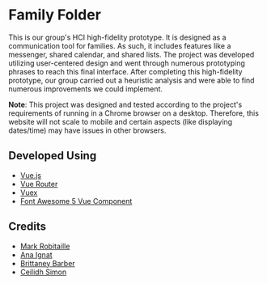 # Family Folder  
This is our group's HCI high-fidelity prototype. It is designed as a communication tool for families. As such, it includes features like a messenger, shared calendar, and shared lists. The project was developed utilizing user-centered design and went through numerous prototyping phrases to reach this final interface. After completing this high-fidelity prototype, our group carried out a heuristic analysis and were able to find numerous improvements we could implement.  

**Note**: This project was designed and tested according to the project's requirements of running in a Chrome browser on a desktop. Therefore, this website will not scale to mobile and certain aspects (like displaying dates/time) may have issues in other browsers.  

## Developed Using  
* [Vue.js](https://vuejs.org/)  
* [Vue Router](https://router.vuejs.org/)  
* [Vuex](https://vuex.vuejs.org/)  
* [Font Awesome 5 Vue Component](https://github.com/FortAwesome/vue-fontawesome)  

## Credits  
* [Mark Robitaille](https://github.com/MarkRobitaille)  
* [Ana Ignat](https://github.com/anaignat)  
* [Brittaney Barber](https://github.com/BrittBarber)  
* [Ceilidh Simon](https://github.com/LeeSimon77)  
